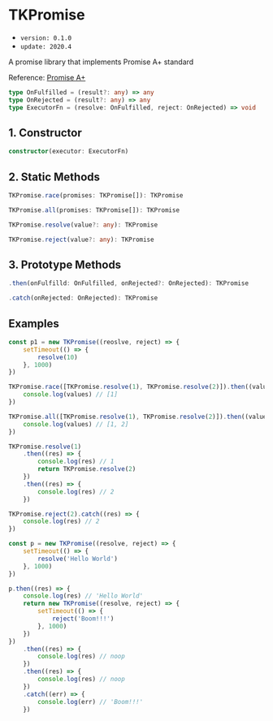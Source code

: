 # TKPromise
- `version: 0.1.0`
- `update: 2020.4`

A promise library that implements Promise A+ standard

Reference: [Promise A+](https://promisesaplus.com/)

```ts
type OnFulfilled = (result?: any) => any
type OnRejected = (result?: any) => any
type ExecutorFn = (resolve: OnFulfilled, reject: OnRejected) => void
```

## 1. Constructor

```ts
constructor(executor: ExecutorFn)
```

## 2. Static Methods

```ts
TKPromise.race(promises: TKPromise[]): TKPromise
```

```ts
TKPromise.all(promises: TKPromise[]): TKPromise
```

```ts
TKPromise.resolve(value?: any): TKPromise
```

```ts
TKPromise.reject(value?: any): TKPromise
```

## 3. Prototype Methods

```ts
.then(onFulfilld: OnFulfilled, onRejected?: OnRejected): TKPromise
```

```ts
.catch(onRejected: OnRejected): TKPromise
```

## Examples

```js
const p1 = new TKPromise((reoslve, reject) => {
    setTimeout(() => {
        resolve(10)
    }, 1000)
})
```

```js
TKPromise.race([TKPromise.resolve(1), TKPromise.resolve(2)]).then((values) => {
    console.log(values) // [1]
})
```

```js
TKPromise.all([TKPromise.resolve(1), TKPromise.resolve(2)]).then((values) => {
    console.log(values) // [1, 2]
})
```

```js
TKPromise.resolve(1)
    .then((res) => {
        console.log(res) // 1
        return TKPromise.resolve(2)
    })
    .then((res) => {
        console.log(res) // 2
    })
```

```js
TKPromise.reject(2).catch((res) => {
    console.log(res) // 2
})
```

```js
const p = new TKPromise((resolve, reject) => {
    setTimeout(() => {
        resolve('Hello World')
    }, 1000)
})

p.then((res) => {
    console.log(res) // 'Hello World'
    return new TKPromise((resolve, reject) => {
        setTimeout(() => {
            reject('Boom!!!')
        }, 1000)
    })
})
    .then((res) => {
        console.log(res) // noop
    })
    .then((res) => {
        console.log(res) // noop
    })
    .catch((err) => {
        console.log(err) // 'Boom!!!'
    })
```

